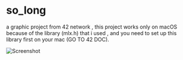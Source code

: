 # so_long
a graphic project from 42 network , this project works only on macOS because of the library (mlx.h) that i used , and you need to set up this library first on your mac (GO TO 42 DOC).

![Screenshot](screenshot.png)
